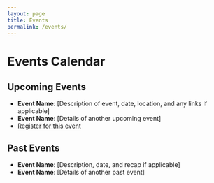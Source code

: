 ```yaml
---
layout: page
title: Events
permalink: /events/
---
```


# Events Calendar

## Upcoming Events
- **Event Name**: [Description of event, date, location, and any links if applicable]
- **Event Name**: [Details of another upcoming event]
- [Register for this event](/register/)
## Past Events
- **Event Name**: [Description, date, and recap if applicable]
- **Event Name**: [Details of another past event]
